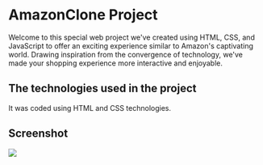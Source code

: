 <h1> AmazonClone Project </h1>

Welcome to this special web project we've created using HTML, CSS, and JavaScript to offer an exciting experience similar to Amazon's captivating world. Drawing inspiration from the convergence of technology, we've made your shopping experience more interactive and enjoyable.

<h2> The technologies used in the project </h2>

It was coded using HTML and CSS technologies.

<h2> Screenshot </h2>

![](screen.gif)

